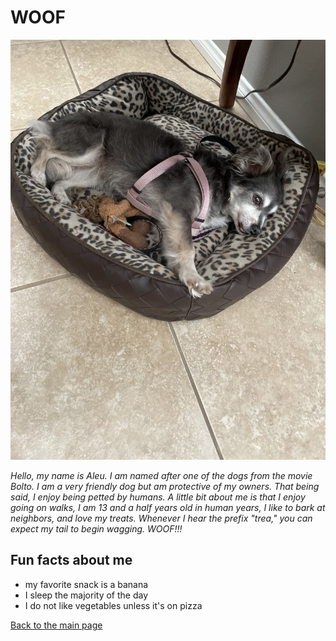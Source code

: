 # WOOF


![Aleu](/dog.jpg)

*Hello, my name is Aleu. I am named after one of the dogs from the movie Bolto. I am a very friendly dog but am protective of my owners. That being said, I enjoy being petted by humans. A little bit about me is that I enjoy going on walks, I am 13 and a half years old in human years, I like to bark at neighbors, and love my treats. Whenever I hear the prefix "trea," you can expect my tail to begin wagging. WOOF!!!*

## Fun facts about me
- my favorite snack is a banana
- I sleep the majority of the day
- I do not like vegetables unless it's on pizza

[Back to the main page](index.md)